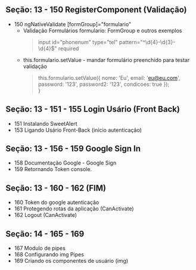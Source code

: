 ## Seção: 13 - 150 RegisterComponent (Validação)
* 150 ngNativeValidate [formGroup]="formulario"
  * Validação Formulários   formulario: FormGroup e outros exemplos 
     > input id="phonenum" type="tel" pattern="^\d{4}-\d{3}-\d{4}$" required
   * this.formulario.setValue - mandar formulário preenchido para testar validação
     > this.formulario.setValue({  nome: 'Eu',  email: 'eu@eu.com',  password: '123',   password2: '123',       condicoes: true   });   
}


## Seção: 13 - 151 - 155 Login Usário (Front Back)
* 151 Instalando SweetAlert
* 153 Ligando Usário Front-Back (início autenticação)



## Seção: 13 - 156 - 159 Google Sign In
* 158 Documentação Google - Google Sign
* 159 Retornando Token console.


## Seção: 13 - 160 - 162 (FIM)
* 160 Token do google autenticação
* 161 Protegendo rotas da aplicação (CanActivate)
* 162 Logout (CanActivate)

## Seção: 14 - 165 - 169
* 167 Modulo de pipes 
* 168 Configurando img Pipes
* 169 Criando os componentes de usuário (img)
